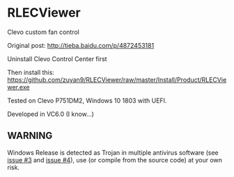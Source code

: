 # RLECViewer
Clevo custom fan control

Original post: http://tieba.baidu.com/p/4872453181

Uninstall Clevo Control Center first

Then install this: https://github.com/zuyan9/RLECViewer/raw/master/Install/Product/RLECViewer.exe

Tested on Clevo P751DM2, Windows 10 1803 with UEFI.

Developed in VC6.0 (I know...)

## WARNING

Windows Release is detected as Trojan in multiple antivirus software (see [issue #3](/../../issues/3) and [issue #4](/../../issues/4)), use (or compile from the source code) at your own risk.
